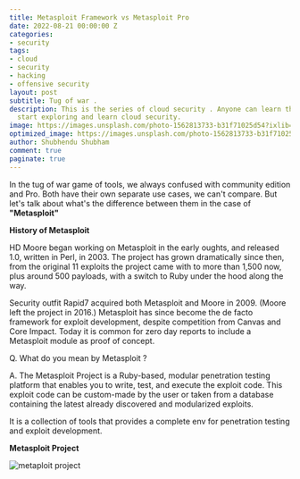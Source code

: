 ```yaml
---
title: Metasploit Framework vs Metasploit Pro
date: 2022-08-21 00:00:00 Z
categories:
- security
tags:
- cloud
- security
- hacking
- offensive security
layout: post
subtitle: Tug of war .
description: This is the series of cloud security . Anyone can learn this series,
  start exploring and learn cloud security.
image: https://images.unsplash.com/photo-1562813733-b31f71025d54?ixlib=rb-1.2.1&ixid=MnwxMjA3fDB8MHxwaG90by1wYWdlfHx8fGVufDB8fHx8&auto=format&fit=crop&w=869&q=80
optimized_image: https://images.unsplash.com/photo-1562813733-b31f71025d54?ixlib=rb-1.2.1&ixid=MnwxMjA3fDB8MHxwaG90by1wYWdlfHx8fGVufDB8fHx8&auto=format&fit=crop&w=869&q=80
author: Shubhendu Shubham
comment: true
paginate: true
---
```


In the tug of war game of tools, we always confused with community edition and Pro. Both have their own separate use cases, we can't compare. But let's talk about what's the difference between them in the case of <strong> "Metasploit" </strong>

**History of Metasploit**

HD Moore began working on Metasploit in the early oughts, and released 1.0, written in Perl, in 2003. The project has grown dramatically since then, from the original 11 exploits the project came with to more than 1,500 now, plus around 500 payloads, with a switch to Ruby under the hood along the way.

Security outfit Rapid7 acquired both Metasploit and Moore in 2009. (Moore left the project in 2016.) Metasploit has since become the de facto framework for exploit development, despite competition from Canvas and Core Impact. Today it is common for zero day reports to include a Metasploit module as proof of concept.

Q. What do you mean by Metasploit ?

A. The Metasploit Project is a Ruby-based, modular penetration testing platform that enables you to write, test, and execute the exploit code. This exploit code can be custom-made by the user or taken from a database containing the latest already discovered and modularized exploits.

It is a collection of tools that provides a complete env for penetration testing and exploit development.

**Metasploit Project**

![metaploit project](https://academy.hackthebox.com/storage/modules/39/S02_SS01.png "source :- HTB")
